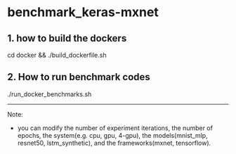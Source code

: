 # benchmark_keras-mxnet

## 1. how to build the dockers
cd docker && ./build_dockerfile.sh

## 2. How to run benchmark codes
./run_docker_benchmarks.sh

----
Note:
- you can modify the number of experiment iterations, the number of epochs, the system(e.g. cpu, gpu, 4-gpu), the models(mnist_mlp, resnet50, lstm_synthetic), and the frameworks(mxnet, tensorflow).
